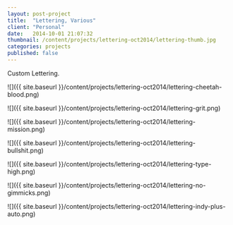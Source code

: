 ```yaml
---
layout: post-project
title:  "Lettering, Various"
client: "Personal"
date:   2014-10-01 21:07:32
thumbnail: /content/projects/lettering-oct2014/lettering-thumb.jpg
categories: projects
published: false
---
```

Custom Lettering.

![]({{ site.baseurl }}/content/projects/lettering-oct2014/lettering-cheetah-blood.png)

![]({{ site.baseurl }}/content/projects/lettering-oct2014/lettering-grit.png)

![]({{ site.baseurl }}/content/projects/lettering-oct2014/lettering-mission.png)

![]({{ site.baseurl }}/content/projects/lettering-oct2014/lettering-bullshit.png)

![]({{ site.baseurl }}/content/projects/lettering-oct2014/lettering-type-high.png)

![]({{ site.baseurl }}/content/projects/lettering-oct2014/lettering-no-gimmicks.png)

![]({{ site.baseurl }}/content/projects/lettering-oct2014/lettering-indy-plus-auto.png)

